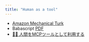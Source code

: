 ```yaml
---
title: "Human as a tool"
---
```


- [Amazon Mechanical Turk](https://www.mturk.com/)
- Babascript [PDF](https://www.ipa.go.jp/archive/files/000041709.pdf)
- [👨‍🔧 人間をMCPツールとして利用する](https://times.serizawa.me/p/human-mcp)

